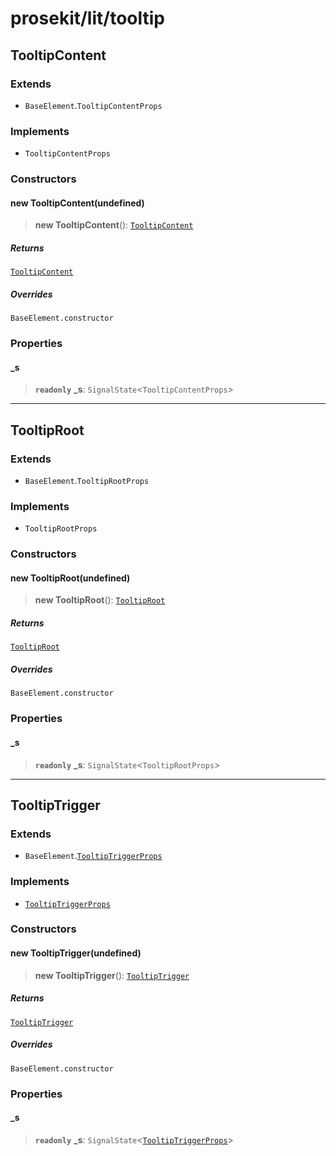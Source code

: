 # prosekit/lit/tooltip

<a id="TooltipContent" name="TooltipContent"></a>

## TooltipContent

### Extends

- `BaseElement`.`TooltipContentProps`

### Implements

- `TooltipContentProps`

### Constructors

<a id="Constructors" name="Constructors"></a>

#### new TooltipContent(undefined)

> **new TooltipContent**(): [`TooltipContent`](tooltip.md#TooltipContent)

##### Returns

[`TooltipContent`](tooltip.md#TooltipContent)

##### Overrides

`BaseElement.constructor`

### Properties

<a id="_s" name="_s"></a>

#### \_s

> **`readonly`** **\_s**: `SignalState`\<`TooltipContentProps`\>

***

<a id="TooltipRoot" name="TooltipRoot"></a>

## TooltipRoot

### Extends

- `BaseElement`.`TooltipRootProps`

### Implements

- `TooltipRootProps`

### Constructors

<a id="Constructors-1" name="Constructors-1"></a>

#### new TooltipRoot(undefined)

> **new TooltipRoot**(): [`TooltipRoot`](tooltip.md#TooltipRoot)

##### Returns

[`TooltipRoot`](tooltip.md#TooltipRoot)

##### Overrides

`BaseElement.constructor`

### Properties

<a id="_s-1" name="_s-1"></a>

#### \_s

> **`readonly`** **\_s**: `SignalState`\<`TooltipRootProps`\>

***

<a id="TooltipTrigger" name="TooltipTrigger"></a>

## TooltipTrigger

### Extends

- `BaseElement`.[`TooltipTriggerProps`](../web/tooltip.md#TooltipTriggerProps)

### Implements

- [`TooltipTriggerProps`](../web/tooltip.md#TooltipTriggerProps)

### Constructors

<a id="Constructors-2" name="Constructors-2"></a>

#### new TooltipTrigger(undefined)

> **new TooltipTrigger**(): [`TooltipTrigger`](tooltip.md#TooltipTrigger)

##### Returns

[`TooltipTrigger`](tooltip.md#TooltipTrigger)

##### Overrides

`BaseElement.constructor`

### Properties

<a id="_s-2" name="_s-2"></a>

#### \_s

> **`readonly`** **\_s**: `SignalState`\<[`TooltipTriggerProps`](../web/tooltip.md#TooltipTriggerProps)\>
